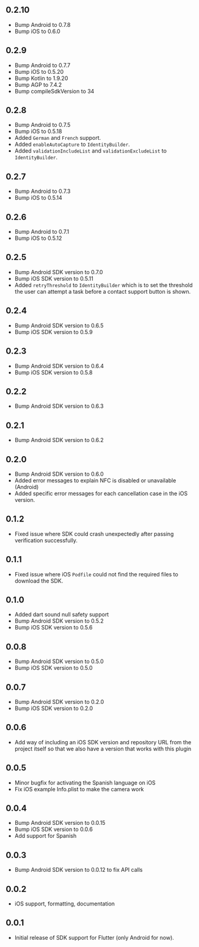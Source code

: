 ## 0.2.10

* Bump Android to 0.7.8
* Bump iOS to 0.6.0

## 0.2.9

* Bump Android to 0.7.7
* Bump iOS to 0.5.20
* Bump Kotlin to 1.9.20
* Bump AGP to 7.4.2
* Bump compileSdkVersion to 34

## 0.2.8

* Bump Android to 0.7.5
* Bump iOS to 0.5.18
* Added `German` and `French` support.
* Added `enableAutoCapture` to `IdentityBuilder`.
* Added `validationIncludeList` and `validationExcludeList` to `IdentityBuilder`.

## 0.2.7

* Bump Android to 0.7.3
* Bump iOS to 0.5.14

## 0.2.6

* Bump Android to 0.7.1
* Bump iOS to 0.5.12

## 0.2.5

* Bump Android SDK version to 0.7.0
* Bump iOS SDK version to 0.5.11
* Added `retryThreshold` to `IdentityBuilder` which is to set the threshold the user can attempt a task before a contact support button is shown.

## 0.2.4

* Bump Android SDK version to 0.6.5
* Bump iOS SDK version to 0.5.9

## 0.2.3

* Bump Android SDK version to 0.6.4
* Bump iOS SDK version to 0.5.8

## 0.2.2

* Bump Android SDK version to 0.6.3

## 0.2.1

* Bump Android SDK version to 0.6.2

## 0.2.0

* Bump Android SDK version to 0.6.0
* Added error messages to explain NFC is disabled or unavailable (Android)
* Added specific error messages for each cancellation case in the iOS version.

## 0.1.2

* Fixed issue where SDK could crash unexpectedly after passing verification successfully.

## 0.1.1

* Fixed issue where iOS `Podfile` could not find the required files to download the SDK.

## 0.1.0

* Added dart sound null safety support
* Bump Android SDK version to 0.5.2
* Bump iOS SDK version to 0.5.6


## 0.0.8

* Bump Android SDK version to 0.5.0
* Bump iOS SDK version to 0.5.0

## 0.0.7

* Bump Android SDK version to 0.2.0
* Bump iOS SDK version to 0.2.0

## 0.0.6

* Add way of including an iOS SDK version and repository URL from the project itself so that we also have a version that works with this plugin

## 0.0.5

* Minor bugfix for activating the Spanish language on iOS
* Fix iOS example Info.plist to make the camera work

## 0.0.4

* Bump Android SDK version to 0.0.15
* Bump iOS SDK version to 0.0.6
* Add support for Spanish

## 0.0.3

* Bump Android SDK version to 0.0.12 to fix API calls

## 0.0.2

* iOS support, formatting, documentation

## 0.0.1

* Initial release of SDK support for Flutter (only Android for now).
